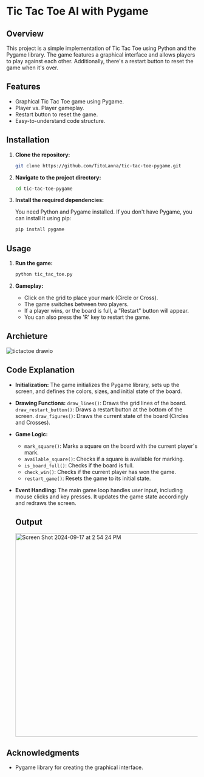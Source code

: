 
# Tic Tac Toe AI with Pygame

## Overview

This project is a simple implementation of Tic Tac Toe using Python and the Pygame library. The game features a graphical interface and allows players to play against each other. Additionally, there's a restart button to reset the game when it's over.

## Features

- Graphical Tic Tac Toe game using Pygame.
- Player vs. Player gameplay.
- Restart button to reset the game.
- Easy-to-understand code structure.

## Installation

1. **Clone the repository:**

    ```bash
    git clone https://github.com/TitoLanna/tic-tac-toe-pygame.git
    ```

2. **Navigate to the project directory:**

    ```bash
    cd tic-tac-toe-pygame
    ```

3. **Install the required dependencies:**

    You need Python and Pygame installed. If you don't have Pygame, you can install it using pip:

    ```bash
    pip install pygame
    ```

## Usage

1. **Run the game:**

    ```bash
    python tic_tac_toe.py
    ```

2. **Gameplay:**

    - Click on the grid to place your mark (Circle or Cross).
    - The game switches between two players.
    - If a player wins, or the board is full, a "Restart" button will appear.
    - You can also press the 'R' key to restart the game.
## Archieture

![tictactoe drawio](https://github.com/user-attachments/assets/c0290184-dbd1-421c-b972-df198ffac36c)

## Code Explanation

- **Initialization:**
  The game initializes the Pygame library, sets up the screen, and defines the colors, sizes, and initial state of the board.

- **Drawing Functions:**
  `draw_lines()`: Draws the grid lines of the board.
  `draw_restart_button()`: Draws a restart button at the bottom of the screen.
  `draw_figures()`: Draws the current state of the board (Circles and Crosses).

- **Game Logic:**
  - `mark_square()`: Marks a square on the board with the current player's mark.
  - `available_square()`: Checks if a square is available for marking.
  - `is_board_full()`: Checks if the board is full.
  - `check_win()`: Checks if the current player has won the game.
  - `restart_game()`: Resets the game to its initial state.

- **Event Handling:**
  The main game loop handles user input, including mouse clicks and key presses. It updates the game state accordingly and redraws the screen.

  ## Output
  <img width="535" alt="Screen Shot 2024-09-17 at 2 54 24 PM" src="https://github.com/user-attachments/assets/e4c7b5de-56e6-4866-b9b5-22521fa419bb">


## Acknowledgments

- Pygame library for creating the graphical interface.


